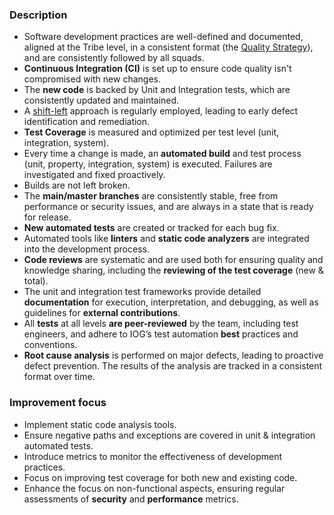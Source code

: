 ### Description

-   Software development practices are well-defined and documented, aligned at the Tribe level, in a consistent format (the [Quality Strategy](./../../../quality-strategy/01-getting-started.md)), and are consistently followed by all squads.
-   **Continuous Integration (CI)** is set up to ensure code quality isn't compromised with new changes.
-   The **new code** is backed by Unit and Integration tests, which are consistently updated and maintained.
-   A [shift-left](../../../quality-strategy/04-how-it-works.md#shift-left) approach is regularly employed, leading to early defect identification and remediation.
-   **Test Coverage** is measured and optimized per test level (unit, integration, system).
-   Every time a change is made, an **automated build** and test process (unit, property, integration, system) is executed. Failures are investigated and fixed proactively.
-   Builds are not left broken.
-   The **main/master branches** are consistently stable, free from performance or security issues, and are always in a state that is ready for release.
-   **New automated tests** are created or tracked for each bug fix.
-   Automated tools like **linters** and **static code analyzers** are integrated into the development process.
-   **Code reviews** are systematic and are used both for ensuring quality and knowledge sharing, including the **reviewing of the test coverage** (new & total).
-   The unit and integration test frameworks provide detailed **documentation** for execution, interpretation, and debugging, as well as guidelines for **external contributions**.
-   All **tests** at all levels **are peer-reviewed** by the team, including test engineers, and adhere to IOG’s test automation **best** practices and conventions.
-   **Root cause analysis** is performed on major defects, leading to proactive defect prevention. The results of the analysis are tracked in a consistent format over time.

### Improvement focus

-   Implement static code analysis tools.
-   Ensure negative paths and exceptions are covered in unit & integration automated tests.
-   Introduce metrics to monitor the effectiveness of development practices.
-   Focus on improving test coverage for both new and existing code.
-   Enhance the focus on non-functional aspects, ensuring regular assessments of **security** and **performance** metrics.
